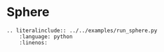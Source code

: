 # Sphere

```{eval-rst}
.. literalinclude:: ../../examples/run_sphere.py
    :language: python
    :linenos:
```
